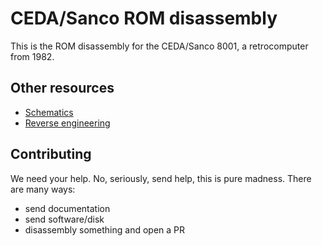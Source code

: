 # CEDA/Sanco ROM disassembly
This is the ROM disassembly for the CEDA/Sanco 8001, a retrocomputer from 1982.

## Other resources
- [Schematics](https://github.com/GLGPrograms/ceda-schematics)
- [Reverse engineering](https://retrofficina.glgprograms.it/doku.php?id=sanco8001)

## Contributing
We need your help. No, seriously, send help, this is pure madness. There are many ways:
- send documentation
- send software/disk
- disassembly something and open a PR
